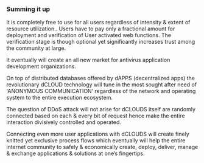### Summing it up <!-- {docsify-ignore} -->

It is completely free to use for all users regardless of intensity & extent of resource
utilization.. Users have to pay only a fractional amount for deployment and verification of
User activated web functions. The verification stage is though optional yet significantly
increases trust among the community at large.

It eventually will create an all new market for antivirus application development
organizations.

On top of distributed databases offered by dAPPS (decentralized apps) the revolutionary
dCLOUD technology will tune in the most sought after need of 'ANONYMOUS
COMMUNICATION’ regardless of the network and operating system to the entire execution
ecosystem.

The question of DDoS attack will not arise for dCLOUDS itself are randomly connected
based on each & every bit of request hence make the entire interaction divisively controlled
and operated.

Connecting even more user applications with dCLOUDS will create finely knitted yet
exclusive process flows which eventually will help the entire internet community to safely &
economically create, deploy, deliver, manage & exchange applications & solutions at one’s
fingertips.